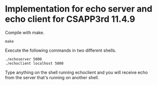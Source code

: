# Implementation for echo server and echo client for CSAPP3rd 11.4.9

Compile with make.
```
make
```

Execute the following commands in two different shells.
```
./echoserver 5000
./echoclient localhost 5000
```

Type anything on the shell running echoclient and you will receive echo from the server that's running on another shell.